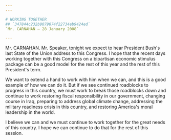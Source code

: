 ```yaml
---
---

# WORKING TOGETHER
## `347844c232b9079074f22734eb9424ed`
`Mr. CARNAHAN — 28 January 2008`

---
```



Mr. CARNAHAN. Mr. Speaker, tonight we expect to hear President Bush's 
last State of the Union address to this Congress. I hope that the 
recent days working together with this Congress on a bipartisan 
economic stimulus package can be a good model for the rest of this year 
and the rest of this President's term.

We want to extend a hand to work with him when we can, and this is a 
good example of how we can do it. But if we see continued roadblocks to 
progress in this country, we must work to break those roadblocks down 
and continue to work restoring fiscal responsibility in our government, 
changing course in Iraq, preparing to address global climate change, 
addressing the military readiness crisis in this country, and restoring 
America's moral leadership in the world.

I believe we can and we must continue to work together for the great 
needs of this country. I hope we can continue to do that for the rest 
of this session.
